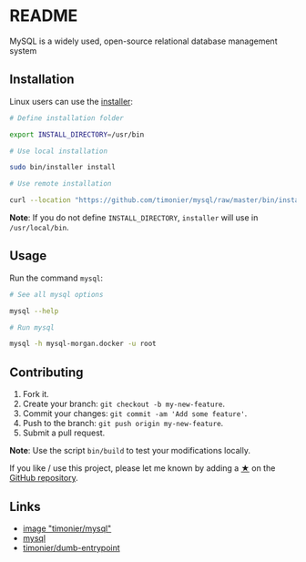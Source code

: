 # README

MySQL is a widely used, open-source relational database management system

## Installation

Linux users can use the [installer](https://github.com/timonier/mysql/blob/master/bin/installer):

```sh
# Define installation folder

export INSTALL_DIRECTORY=/usr/bin

# Use local installation

sudo bin/installer install

# Use remote installation

curl --location "https://github.com/timonier/mysql/raw/master/bin/installer" | sudo sh -s -- install
```

__Note__: If you do not define `INSTALL_DIRECTORY`, `installer` will use in `/usr/local/bin`.

## Usage

Run the command `mysql`:

```sh
# See all mysql options

mysql --help

# Run mysql

mysql -h mysql-morgan.docker -u root
```

## Contributing

1. Fork it.
2. Create your branch: `git checkout -b my-new-feature`.
3. Commit your changes: `git commit -am 'Add some feature'`.
4. Push to the branch: `git push origin my-new-feature`.
5. Submit a pull request.

__Note__: Use the script `bin/build` to test your modifications locally.

If you like / use this project, please let me known by adding a [★](https://help.github.com/articles/about-stars/) on the [GitHub repository](https://github.com/timonier/mysql).

## Links

* [image "timonier/mysql"](https://hub.docker.com/r/timonier/mysql/)
* [mysql](https://www.mysql.com/)
* [timonier/dumb-entrypoint](https://github.com/timonier/dumb-entrypoint)
